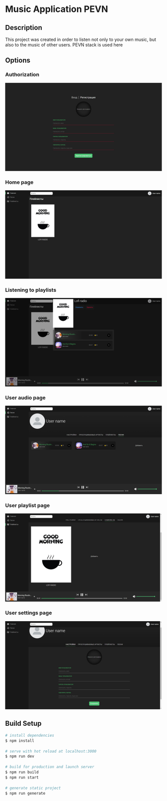 # Music Application PEVN

## Description

This project was created in order to listen not only to your own music, but also to the music of other users. PEVN stack is used here

## Options

### Authorization

<img src="./readmeImages/vueWLGNHgm0.jpg" alt="authorization" />

### Home page

<img src="./readmeImages/Sn2h28knoxk.jpg" alt="home page" />

### Listening to playlists

<img src="./readmeImages/gCS_l03nOx0.jpg" alt="listening to playlists" />

### User audio page

<img src="./readmeImages/3vwXoOmj_e0.jpg" alt="user audio page" />

### User playlist page

<img src="./readmeImages/q_0EiuH7e8c.jpg" alt="user playlist page" />

### User settings page

<img src="./readmeImages/nfThETLoPwk.jpg" alt="user settings page" />

## Build Setup

```bash
# install dependencies
$ npm install

# serve with hot reload at localhost:3000
$ npm run dev

# build for production and launch server
$ npm run build
$ npm run start

# generate static project
$ npm run generate
```